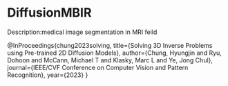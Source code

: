 # DiffusionMBIR
Description:medical image segmentation in MRI feild

@InProceedings{chung2023solving,
  title={Solving 3D Inverse Problems using Pre-trained 2D Diffusion Models},
  author={Chung, Hyungjin and Ryu, Dohoon and McCann, Michael T and Klasky, Marc L and Ye, Jong Chul},
  journal={IEEE/CVF Conference on Computer Vision and Pattern Recognition},
  year={2023}
}
